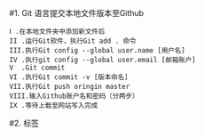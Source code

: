 #1. Git 语言提交本地文件版本至Github
    
    Ⅰ .在本地文件夹中添加新文件后
    II .运行Git软件，执行Git add . 命令
    III.执行Git config --global user.name [用户名] 
    IV .执行git config --global user.email [邮箱账户]
    V  .Git commit
    VI .执行Git commit -v [版本命名]
    VII.执行Git push oringin master
    VIII.输入Github账户名和密码（分两步）
    IX .等待上载至网站写入完成
#2. 标签